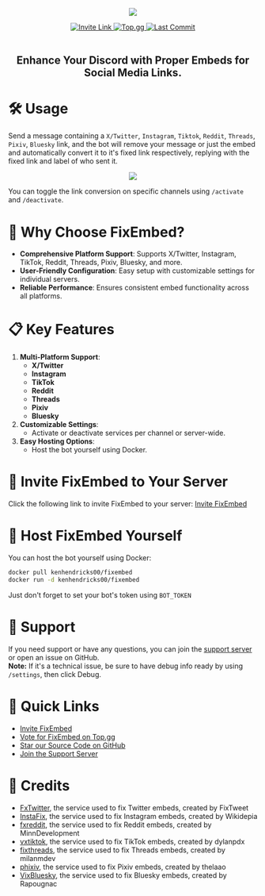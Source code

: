 <p align="center">
  <a href="https://github.com/kenhendricks00/FixEmbed/releases"><img src="https://raw.githubusercontent.com/kenhendricks00/FixEmbed/main/assets/banner.png" /></a>
</p>
<div align="center">
  <a href="https://discord.com/oauth2/authorize?client_id=1173820242305224764">
    <img src="https://img.shields.io/static/v1?label=Invite&message=Link&color=blue" alt="Invite Link">
  </a>
  <a href="https://top.gg/bot/1173820242305224764">
    <img src="https://img.shields.io/static/v1?label=Top.gg&message=Vote&color=red" alt="Top.gg">
  </a>
  <a href="https://github.com/kenhendricks00/FixEmbed/commits/main/">
    <img src="https://img.shields.io/github/last-commit/kenhendricks00/FixEmbed?label=Last%20Commit&color=green" alt="Last Commit">
  </a>
</div>
<br>
<h2> <div align="center"><b> Enhance Your Discord with Proper Embeds for Social Media Links. </b></div> </h2>

# 🛠️ Usage
Send a message containing a <code>X/Twitter</code>, <code>Instagram</code>, <code>Tiktok</code>, <code>Reddit</code>, <code>Threads</code>, <code>Pixiv</code>, <code>Bluesky</code> link, and the bot will remove your message or just the embed and automatically convert it to it's fixed link respectively, replying with the fixed link and label of who sent it.
<p align="center">
<img src="https://raw.githubusercontent.com/kenhendricks00/FixEmbed/main/assets/header.png">
</p>
You can toggle the link conversion on specific channels using <code>/activate</code> and <code>/deactivate</code>.

# 🌟 Why Choose FixEmbed?
- **Comprehensive Platform Support**: Supports X/Twitter, Instagram, TikTok, Reddit, Threads, Pixiv, Bluesky, and more.
- **User-Friendly Configuration**: Easy setup with customizable settings for individual servers.
- **Reliable Performance**: Ensures consistent embed functionality across all platforms.

# 📋 Key Features
1. **Multi-Platform Support**:
    - **X/Twitter**
    - **Instagram**
    - **TikTok**
    - **Reddit**
    - **Threads**
    - **Pixiv**
    - **Bluesky**
2. **Customizable Settings**:
    - Activate or deactivate services per channel or server-wide.
3. **Easy Hosting Options**:
    - Host the bot yourself using Docker.

# 🚀 Invite FixEmbed to Your Server
Click the following link to invite FixEmbed to your server: [Invite FixEmbed](https://discord.com/oauth2/authorize?client_id=1173820242305224764)

# 🐳 Host FixEmbed Yourself
You can host the bot yourself using Docker:
<br>
```bash
docker pull kenhendricks00/fixembed
docker run -d kenhendricks00/fixembed
```
Just don't forget to set your bot's token using <code>BOT_TOKEN</code>

# 💬 Support
If you need support or have any questions, you can join the [support server](https://discord.gg/QFxTAmtZdn) or open an issue on GitHub.
<br>
**Note:** If it's a technical issue, be sure to have debug info ready by using <code>/settings</code>, then click Debug.

# 🎉 Quick Links
- [Invite FixEmbed](https://discord.com/oauth2/authorize?client_id=1173820242305224764)
- [Vote for FixEmbed on Top.gg](https://top.gg/bot/1173820242305224764)
- [Star our Source Code on GitHub](https://github.com/kenhendricks00/FixEmbed)
- [Join the Support Server](https://discord.gg/QFxTAmtZdn)

# 📜 Credits
- [FxTwitter](https://github.com/FixTweet/FxTwitter), the service used to fix Twitter embeds, created by FixTweet
- [InstaFix](https://github.com/Wikidepia/InstaFix), the service used to fix Instagram embeds, created by Wikidepia
- [fxreddit](https://github.com/MinnDevelopment/fxreddit), the service used to fix Reddit embeds, created by MinnDevelopment
- [vxtiktok](https://github.com/dylanpdx/vxtiktok), the service used to fix TikTok embeds, created by dylanpdx
- [fixthreads](https://github.com/milanmdev/fixthreads), the service used to fix Threads embeds, created by milanmdev
- [phixiv](https://github.com/thelaao/phixiv), the service used to fix Pixiv embeds, created by thelaao
- [VixBluesky](https://github.com/Rapougnac/VixBluesky), the service used to fix Bluesky embeds, created by Rapougnac
